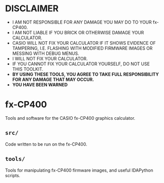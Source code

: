 # DISCLAIMER
- I AM NOT RESPONSIBLE FOR ANY DAMAGE YOU MAY DO TO YOUR fx-CP400.  
- I AM NOT LIABLE IF YOU BRICK OR OTHERWISE DAMAGE YOUR CALCULATOR.  
- CASIO WILL NOT FIX YOUR CALCULATOR IF IT SHOWS EVIDENCE OF TAMPERING, I.E. FLASHING WITH MODIFIED FIRMWARE IMAGES OR MESSING WITH DEBUG MENUS.  
- I WILL NOT FIX YOUR CALCULATOR.  
- IF YOU CANNOT FIX YOUR CALCULATOR YOURSELF, DO NOT USE THIS TOOLKIT.  
- **BY USING THESE TOOLS, YOU AGREE TO TAKE FULL RESPONSIBILITY FOR ANY DAMAGE THAT MAY OCCUR.**  
- **YOU HAVE BEEN WARNED**

# fx-CP400
Tools and software for the CASIO fx-CP400 graphics calculator.

## `src/`
Code written to be run on the fx-CP400.

## `tools/`
Tools for manipulating fx-CP400 firmware images, and useful IDAPython scripts.
